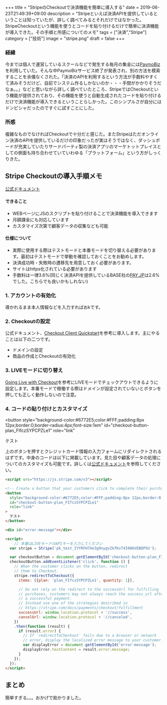 +++
title = "StripeのCheckoutで決済機能を簡単に導入する"
date = 2019-06-23T21:49:39+09:00
description = "Stripeといえば決済APIを提供しているということは知っていたが、詳しく調べてみるとそれだけではなかった。StripeCheckoutという機能を使うとコードを貼り付けるだけで簡単に決済機能が導入できた。その手順と所感についてのメモ"
tags = ["決済","Stripe"]
category = ["技術"]
image = "stripe.png"
draft = false
+++
### 経緯
今までは個人で運営しているスクールなどで発生する毎月の集金には[PaymoBiz](https://biz.paymo.life/)を利用していた。そんな中PaymoBizサービス終了が発表され、別の方法を模索することを余儀なくされた。「決済のAPIを利用するという方法が手数料やすくて済みそうだけど、自前でシステム作るしかないのか・・・手間がかかりそうだなぁ。。」などと思いながら詳しく調べていたところ、StripeではCheckoutという機能が提供されており、その機能を使うと自動生成されたコードを貼り付けるだけで決済機能が導入できるということらしかった。このシンプルさが自分にはドンピシャだったのですぐに試すことにした。

### 所感
複雑なものでなければCheckoutで十分だと感じた。またStripeはただオンライン決済のAPIを提供しているだけの印象だったが実はそうではなく、ダッシュボードが充実していたりサードパーティ製の決済アプリのマーケトットプレイスとしての側面も持ち合わせていていわゆる「プラットフォーム」という方がしっくりきた。

## Stripe Checkoutの導入手順メモ
[公式ドキュメント](https://stripe.com/docs/payments/checkout/client)

#### できること
- WEBページにJSのスクリプトを貼り付けることで決済機能を導入できます
- 月額課金にも対応しています
- カスタマイズ次第で顧客データの収集なども可能

#### 仕様について
- 実際に使用する際はテストモードと本番モードを切り替える必要があります。最初はテストモードで挙動を確認しておくことをお勧めします。
- 決済成功時・失敗時の遷移先を用意しておく必要があります。
- サイトはhttps化されている必要があります
- 手数料は一律3.6%(同じく決済APIを提供しているBASE社の[PAY.JP](https://pay.jp)は2.6%でした。こちらでも良いかもしれない)

### 1. アカウントの有効化
導かれるまま本人情報などを入力すればおkです。
### 2. Checkoutの設定
公式ドキュメント、[Checkout Client Quickstart](https://stripe.com/docs/payments/checkout/client)を参考に導入します。主にやることは以下の二つです。

- ドメインの設定
- 商品の作成とCheckoutの有効化

### 3. LIVEモードに切り替え
[Going Live with Checkout](https://stripe.com/docs/payments/checkout/live)を参考にLIVEモードでチェックアウトできるように設定します。本番モードで稼働する際はドメインが設定されていないとボタンを押しても正しく動作しないので注意。

### 4. コードの貼り付けとカスタマイズ
<!-- Load Stripe.js on your website. -->
<script src="https://js.stripe.com/v3"></script>

<!-- Create a button that your customers click to complete their purchase. Customize the styling to suit your branding. -->
<button
  style="background-color:#6772E5;color:#FFF;padding:8px 12px;border:0;border-radius:4px;font-size:1em"
  id="checkout-button-plan_FIfczSYPCPZLe1"
  role="link"
>
  テスト
</button>

<div id="error-message"></div>

<script>
  var stripe = Stripe('pk_test_IYYRFH7Xe3g9nygvZkfKsT4I006VEBDP5U');

  var checkoutButton = document.getElementById('checkout-button-plan_FIfczSYPCPZLe1');
  checkoutButton.addEventListener('click', function () {
    // When the customer clicks on the button, redirect
    // them to Checkout.
    stripe.redirectToCheckout({
      items: [{plan: 'plan_FIfczSYPCPZLe1', quantity: 1}],

      // Do not rely on the redirect to the successUrl for fulfilling
      // purchases, customers may not always reach the success_url after
      // a successful payment.
      // Instead use one of the strategies described in
      // https://stripe.com/docs/payments/checkout/fulfillment
      successUrl: window.location.protocol + '//school.nosugi.tech/success',
      cancelUrl: window.location.protocol + '//school.nosugi.tech/canceled',
    })
    .then(function (result) {
      if (result.error) {
        // If `redirectToCheckout` fails due to a browser or network
        // error, display the localized error message to your customer.
        var displayError = document.getElementById('error-message');
        displayError.textContent = result.error.message;
      }
    });
  });
</script>

上のボタンを押すとクレジットカード情報の入力フォームにリダイレクトされるはずです。中身のコードは以下に掲載しています。見た目や顧客データの処理についてのカスタマイズも可能です。詳しくは[公式ドキュメント](https://stripe.com/docs/payments/checkout/client)を参照してください。

```html
<script src="https://js.stripe.com/v3"></script>

<!-- Create a button that your customers click to complete their purchase. Customize the styling to suit your branding. -->
<button
  style="background-color:#6772E5;color:#FFF;padding:8px 12px;border:0;border-radius:4px;font-size:1em"
  id="checkout-button-plan_FIfczSYPCPZLe1"
  role="link"
>
  テスト 
</button>

<div id="error-message"></div>

<script>
    // 本番はLIVEモードのAPIキーを入力してください
  var stripe = Stripe('pk_test_IYYRFH7Xe3g9nygvZkfKsT4I006VEBDP5U');

  var checkoutButton = document.getElementById('checkout-button-plan_FIfczSYPCPZLe1');
  checkoutButton.addEventListener('click', function () {
    // When the customer clicks on the button, redirect
    // them to Checkout.
    stripe.redirectToCheckout({
      items: [{plan: 'plan_FIfczSYPCPZLe1', quantity: 1}],

      // Do not rely on the redirect to the successUrl for fulfilling
      // purchases, customers may not always reach the success_url after
      // a successful payment.
      // Instead use one of the strategies described in
      // https://stripe.com/docs/payments/checkout/fulfillment
      successUrl: window.location.protocol + '//success',
      cancelUrl: window.location.protocol + '//canceled',
    })
    .then(function (result) {
      if (result.error) {
        // If `redirectToCheckout` fails due to a browser or network
        // error, display the localized error message to your customer.
        var displayError = document.getElementById('error-message');
        displayError.textContent = result.error.message;
      }
    });
  });
</script>
```

## まとめ
簡単すぎる。。。おかげで助かりました。